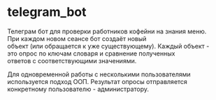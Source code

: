 # telegram_bot

Телеграм бот для проверки работников кофейни на знания меню.  
При каждом новом сеансе бот создаёт новый  
объект (или обращается к уже существующему). Каждый объект -  
это опрос по ключам словаря и сравнение полученных  
ответов с соответствующими значениями. 

Для одновременной работы с несколькими пользователями  
используется подход ООП. Результат опросы отправляется  
конкретному пользователю - администратору.